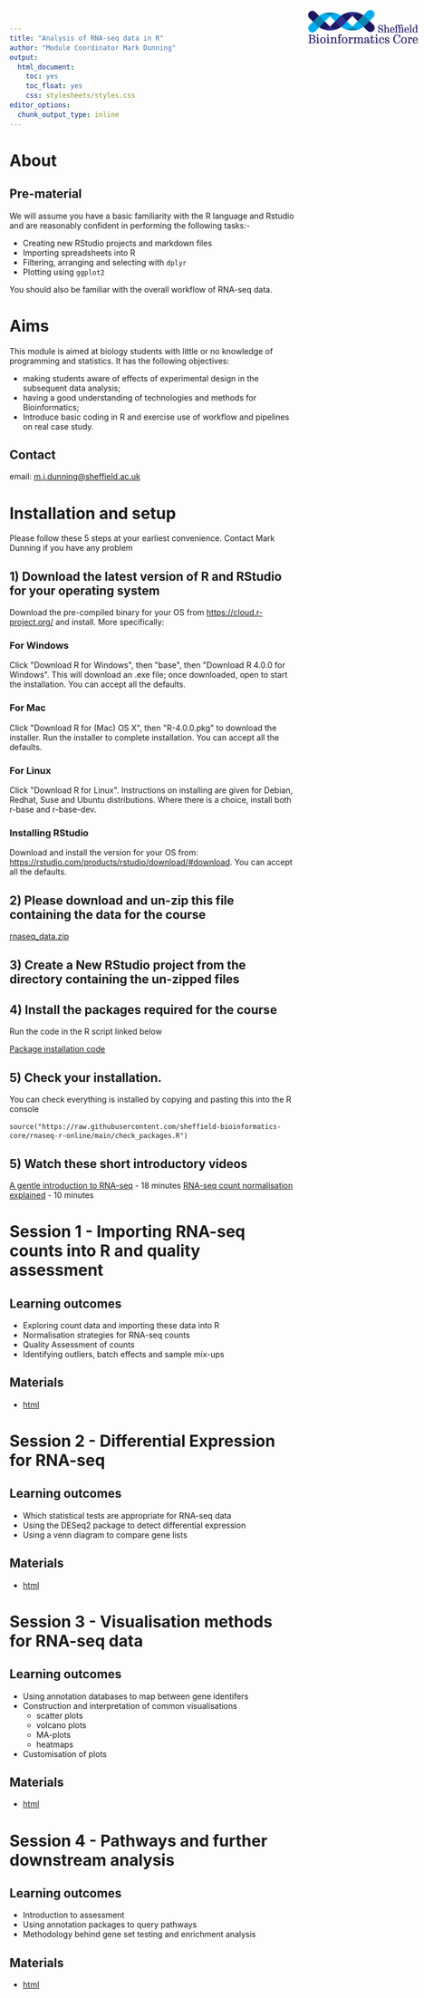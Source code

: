 ```yaml
---
title: "Analysis of RNA-seq data in R"
author: "Module Coordinator Mark Dunning"
output: 
  html_document: 
    toc: yes
    toc_float: yes
    css: stylesheets/styles.css
editor_options: 
  chunk_output_type: inline
---
```


<img src="images/logo-sm.png" style="position:absolute;top:40px;right:10px;" width="200" />

# About 

## Pre-material

We will assume you have a basic familiarity with the R language and Rstudio and are reasonably confident in performing the following tasks:-

- Creating new RStudio projects and markdown files
- Importing spreadsheets into R
- Filtering, arranging and selecting with `dplyr`
- Plotting using `ggplot2`

You should also be familiar with the overall workflow of RNA-seq data.


# Aims

This module is aimed at biology students with little or no knowledge of programming and statistics. It has the following objectives:

- making students aware of effects of experimental design in the subsequent data analysis;
- having a good understanding of technologies and methods for Bioinformatics;
- Introduce basic coding in R and exercise use of workflow and pipelines on real case study.



## Contact

email: [m.j.dunning@sheffield.ac.uk](m.j.dunning@sheffield.ac.uk)

# Installation and setup

Please follow these 5 steps at your earliest convenience. Contact Mark Dunning if you have any problem

## 1) Download the latest version of R and RStudio for your operating system

Download the pre-compiled binary for your OS from https://cloud.r-project.org/ and install. More specifically:

### For Windows

Click "Download R for Windows", then "base", then "Download R 4.0.0 for Windows". This will download an .exe file; once downloaded, open to start the installation. You can accept all the defaults.

### For Mac

Click "Download R for (Mac) OS X", then "R-4.0.0.pkg" to download the installer. Run the installer to complete installation. You can accept all the defaults.

### For Linux

Click "Download R for Linux". Instructions on installing are given for Debian, Redhat, Suse and Ubuntu distributions. Where there is a choice, install both r-base and r-base-dev.

### Installing RStudio

Download and install the version for your OS from: https://rstudio.com/products/rstudio/download/#download. You can accept all the defaults.

## 2) Please download and un-zip this file containing the data for the course

[rnaseq_data.zip](rnaseq_data.zip)

## 3) Create a New RStudio project from the directory containing the un-zipped files

## 4) Install the packages required for the course 

Run the code in the R script linked below

[Package installation code](install_bioc_packages.R)

## 5) Check your installation. 

You can check everything is installed by copying and pasting this into the R console

```
source("https://raw.githubusercontent.com/sheffield-bioinformatics-core/rnaseq-r-online/main/check_packages.R")

```

## 5) Watch these short introductory videos

[A gentle introduction to RNA-seq](https://youtu.be/tlf6wYJrwKY) - 18 minutes
[RNA-seq count normalisation explained](https://youtu.be/TTUrtCY2k-w) - 10 minutes




# Session 1 - Importing RNA-seq counts into R and quality assessment

## Learning outcomes

- Exploring count data and importing these data into R
- Normalisation strategies for RNA-seq counts
- Quality Assessment of counts
- Identifying outliers, batch effects and sample mix-ups


## Materials


- [html](session1.nb.html)

# Session 2 - Differential Expression for RNA-seq

## Learning outcomes

- Which statistical tests are appropriate for RNA-seq data
- Using the DESeq2 package to detect differential expression
- Using a venn diagram to compare gene lists


## Materials

- [html](session2.nb.html)


# Session 3 - Visualisation methods for RNA-seq data

## Learning outcomes

- Using annotation databases to map between gene identifers
- Construction and interpretation of common visualisations
    + scatter plots
    + volcano plots
    + MA-plots 
    + heatmaps
- Customisation of plots



## Materials

- [html](session3.nb.html)



# Session 4 - Pathways and further downstream analysis

## Learning outcomes

- Introduction to assessment
- Using annotation packages to query pathways
- Methodology behind gene set testing and enrichment analysis


## Materials

- [html](session4.nb.html)
